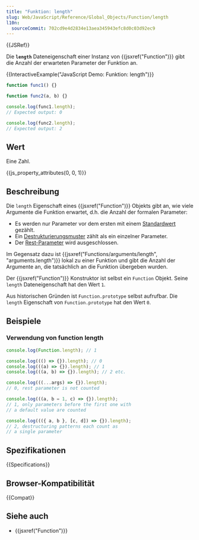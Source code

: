 ```yaml
---
title: "Funktion: length"
slug: Web/JavaScript/Reference/Global_Objects/Function/length
l10n:
  sourceCommit: 702cd9e4d2834e13aea345943efc8d0c03d92ec9
---
```


{{JSRef}}

Die **`length`** Dateneigenschaft einer Instanz von {{jsxref("Function")}} gibt die Anzahl der erwarteten Parameter der Funktion an.

{{InteractiveExample("JavaScript Demo: Funktion: length")}}

```js interactive-example
function func1() {}

function func2(a, b) {}

console.log(func1.length);
// Expected output: 0

console.log(func2.length);
// Expected output: 2
```

## Wert

Eine Zahl.

{{js_property_attributes(0, 0, 1)}}

## Beschreibung

Die `length` Eigenschaft eines {{jsxref("Function")}} Objekts gibt an, wie viele Argumente die Funktion erwartet, d.h. die Anzahl der formalen Parameter:

- Es werden nur Parameter vor dem ersten mit einem [Standardwert](/de/docs/Web/JavaScript/Reference/Functions/Default_parameters) gezählt.
- Ein [Destrukturierungsmuster](/de/docs/Web/JavaScript/Reference/Operators/Destructuring) zählt als ein einzelner Parameter.
- Der [Rest-Parameter](/de/docs/Web/JavaScript/Reference/Functions/rest_parameters) wird ausgeschlossen.

Im Gegensatz dazu ist {{jsxref("Functions/arguments/length", "arguments.length")}} lokal zu einer Funktion und gibt die Anzahl der Argumente an, die tatsächlich an die Funktion übergeben wurden.

Der {{jsxref("Function")}} Konstruktor ist selbst ein `Function` Objekt. Seine `length` Dateneigenschaft hat den Wert `1`.

Aus historischen Gründen ist `Function.prototype` selbst aufrufbar. Die `length` Eigenschaft von `Function.prototype` hat den Wert `0`.

## Beispiele

### Verwendung von function length

```js
console.log(Function.length); // 1

console.log((() => {}).length); // 0
console.log(((a) => {}).length); // 1
console.log(((a, b) => {}).length); // 2 etc.

console.log(((...args) => {}).length);
// 0, rest parameter is not counted

console.log(((a, b = 1, c) => {}).length);
// 1, only parameters before the first one with
// a default value are counted

console.log((({ a, b }, [c, d]) => {}).length);
// 2, destructuring patterns each count as
// a single parameter
```

## Spezifikationen

{{Specifications}}

## Browser-Kompatibilität

{{Compat}}

## Siehe auch

- {{jsxref("Function")}}

